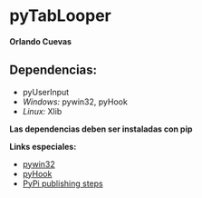 # pyTabLooper
#### Orlando Cuevas

## Dependencias:

- pyUserInput
- *Windows:* pywin32, pyHook
- *Linux:* Xlib

**Las dependencias deben ser instaladas con pip**

**Links especiales:**

- [pywin32](http://www.lfd.uci.edu/~gohlke/pythonlibs/#pywin32)
- [pyHook](http://www.lfd.uci.edu/~gohlke/pythonlibs/#pyhook)
- [PyPi publishing steps](http://peterdowns.com/posts/first-time-with-pypi.html)

